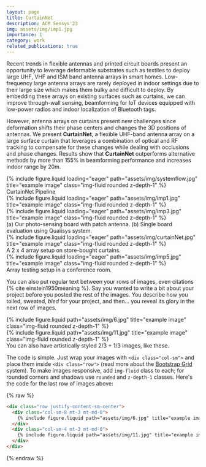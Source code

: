 ```yaml
---
layout: page
title: CurtainNet
description: ACM Sensys'23
img: assets/img/imp1.jpg
importance: 1
category: work
related_publications: true
---
```


Recent trends in flexible antennas and printed circuit boards present an opportunity to leverage deformable substrates such as textiles to deploy large UHF, VHF and ISM band antenna arrays in smart homes. Low-frequency large antenna arrays are rarely deployed in indoor settings due to their large size which makes them bulky and difficult to deploy. By embedding these arrays on existing surfaces such as curtains, we can improve through-wall sensing, beamforming for IoT devices equipped with low-power radios and indoor localization of Bluetooth tags.

However, antenna arrays on curtains present new challenges since deformation shifts their phase centers and changes the 3D positions of antennas. We present <strong>CurtainNet</strong>, a flexible UHF-band antenna array on a large surface curtain that leverages a combination of optical and RF tracking to compensate for these changes while dealing with occlusions and phase changes. Results show that <strong>CurtainNet</strong> outperforms alternative methods by more than 155% in beamforming performance and increases indoor range by 20m.

<div class="row">
    <div class="col-sm mt-3 mt-md-0">
        {% include figure.liquid loading="eager" path="assets/img/systemflow.jpg" title="example image" class="img-fluid rounded z-depth-1" %}
    </div>
</div>
<div class="caption">
     CurtainNet Pipeline
</div>

<div class="row">
    <div class="col-sm mt-3 mt-md-0">
        {% include figure.liquid loading="eager" path="assets/img/imp1.jpg" title="example image" class="img-fluid rounded z-depth-1" %}
    </div>
    <div class="col-sm mt-3 mt-md-0">
        {% include figure.liquid loading="eager" path="assets/img/imp3.jpg" title="example image" class="img-fluid rounded z-depth-1" %}
    </div>
    
</div>
<div class="caption">
    (a) Our photo-sensing board with patch antenna. (b) Single board evaluation using Qualisys system.
</div>
<div class="row">
    <div class="col-sm mt-3 mt-md-0">
        {% include figure.liquid loading="eager" path="assets/img/curtainNet.jpg" title="example image" class="img-fluid rounded z-depth-1" %}
    </div>
</div>
<div class="caption">
    A 2 x 4 array setup on store-bought curtains.
</div>

<div class="row">
    <div class="col-sm mt-3 mt-md-0">
        {% include figure.liquid loading="eager" path="assets/img/imp5.jpg" title="example image" class="img-fluid rounded z-depth-1" %}
    </div>
</div>
<div class="caption">
     Array testing setup in a conference room.
</div>

You can also put regular text between your rows of images, even citations {% cite einstein1950meaning %}.
Say you wanted to write a bit about your project before you posted the rest of the images.
You describe how you toiled, sweated, _bled_ for your project, and then... you reveal its glory in the next row of images.

<div class="row justify-content-sm-center">
    <div class="col-sm-8 mt-3 mt-md-0">
        {% include figure.liquid path="assets/img/6.jpg" title="example image" class="img-fluid rounded z-depth-1" %}
    </div>
    <div class="col-sm-4 mt-3 mt-md-0">
        {% include figure.liquid path="assets/img/11.jpg" title="example image" class="img-fluid rounded z-depth-1" %}
    </div>
</div>
<div class="caption">
    You can also have artistically styled 2/3 + 1/3 images, like these.
</div>

The code is simple.
Just wrap your images with `<div class="col-sm">` and place them inside `<div class="row">` (read more about the <a href="https://getbootstrap.com/docs/4.4/layout/grid/">Bootstrap Grid</a> system).
To make images responsive, add `img-fluid` class to each; for rounded corners and shadows use `rounded` and `z-depth-1` classes.
Here's the code for the last row of images above:

{% raw %}

```html
<div class="row justify-content-sm-center">
  <div class="col-sm-8 mt-3 mt-md-0">
    {% include figure.liquid path="assets/img/6.jpg" title="example image" class="img-fluid rounded z-depth-1" %}
  </div>
  <div class="col-sm-4 mt-3 mt-md-0">
    {% include figure.liquid path="assets/img/11.jpg" title="example image" class="img-fluid rounded z-depth-1" %}
  </div>
</div>
```

{% endraw %}
